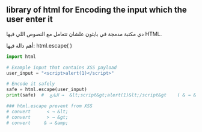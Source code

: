 ## library of html for Encoding the input which the user enter it 

دي مكتبة مدمجة في بايثون علشان تتعامل مع النصوص اللي فيها HTML.

أهم دالة فيها: html.escape( )



```  python
import html

# Example input that contains XSS payload
user_input = "<script>alert(1)</script>"

# Encode it safely
safe = html.escape(user_input)
print(safe)  #  الناتج →  &lt;script&gt;alert(1)&lt;/script&gt    ( & → &amp;)   (  > → &gt;  )   ( < → &lt; )

### html.escape prevent from XSS 
# convert      < → &lt;   
# convert      > → &gt;
# convert     & → &amp;

 

